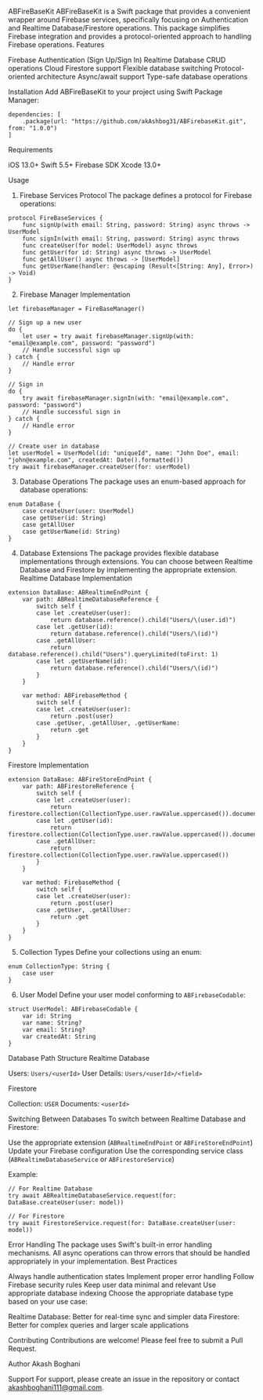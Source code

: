 ABFireBaseKit
ABFireBaseKit is a Swift package that provides a convenient wrapper around Firebase services, specifically focusing on Authentication and Realtime Database/Firestore operations. This package simplifies Firebase integration and provides a protocol-oriented approach to handling Firebase operations.
Features

Firebase Authentication (Sign Up/Sign In)
Realtime Database CRUD operations
Cloud Firestore support
Flexible database switching
Protocol-oriented architecture
Async/await support
Type-safe database operations

Installation
Add ABFireBaseKit to your project using Swift Package Manager:

```
dependencies: [
    .package(url: "https://github.com/akAshbog31/ABFirebaseKit.git", from: "1.0.0")
]
```

Requirements

iOS 13.0+
Swift 5.5+
Firebase SDK
Xcode 13.0+

Usage
1. Firebase Services Protocol
The package defines a protocol for Firebase operations:

```
protocol FireBaseServices {
    func signUp(with email: String, password: String) async throws -> UserModel
    func signIn(with email: String, password: String) async throws
    func createUser(for model: UserModel) async throws
    func getUser(for id: String) async throws -> UserModel
    func getAllUser() async throws -> [UserModel]
    func getUserName(handler: @escaping (Result<[String: Any], Error>) -> Void)
}
```

2. Firebase Manager Implementation

```
let firebaseManager = FireBaseManager()

// Sign up a new user
do {
    let user = try await firebaseManager.signUp(with: "email@example.com", password: "password")
    // Handle successful sign up
} catch {
    // Handle error
}

// Sign in
do {
    try await firebaseManager.signIn(with: "email@example.com", password: "password")
    // Handle successful sign in
} catch {
    // Handle error
}

// Create user in database
let userModel = UserModel(id: "uniqueId", name: "John Doe", email: "john@example.com", createdAt: Date().formatted())
try await firebaseManager.createUser(for: userModel)
```

3. Database Operations
The package uses an enum-based approach for database operations:

```
enum DataBase {
    case createUser(user: UserModel)
    case getUser(id: String)
    case getAllUser
    case getUserName(id: String)
}
```

4. Database Extensions
The package provides flexible database implementations through extensions. You can choose between Realtime Database and Firestore by implementing the appropriate extension.
Realtime Database Implementation

```
extension DataBase: ABRealtimeEndPoint {
    var path: ABRealtimeDatabaseReference {
        switch self {
        case let .createUser(user):
            return database.reference().child("Users/\(user.id)")
        case let .getUser(id):
            return database.reference().child("Users/\(id)")
        case .getAllUser:
            return database.reference().child("Users").queryLimited(toFirst: 1)
        case let .getUserName(id):
            return database.reference().child("Users/\(id)")
        }
    }
    
    var method: ABFirebaseMethod {
        switch self {
        case let .createUser(user):
            return .post(user)
        case .getUser, .getAllUser, .getUserName:
            return .get
        }
    }
}
```

Firestore Implementation

```
extension DataBase: ABFireStoreEndPoint {
    var path: ABFirestoreReference {
        switch self {
        case let .createUser(user):
            return firestore.collection(CollectionType.user.rawValue.uppercased()).document(user.id)
        case let .getUser(id):
            return firestore.collection(CollectionType.user.rawValue.uppercased()).document(id)
        case .getAllUser:
            return firestore.collection(CollectionType.user.rawValue.uppercased())
        }
    }
    
    var method: FirebaseMethod {
        switch self {
        case let .createUser(user):
            return .post(user)
        case .getUser, .getAllUser:
            return .get
        }
    }
}
```

5. Collection Types
Define your collections using an enum:

```
enum CollectionType: String {
    case user
}
```

6. User Model
Define your user model conforming to `ABFirebaseCodable`:

```
struct UserModel: ABFirebaseCodable {
    var id: String
    var name: String?
    var email: String?
    var createdAt: String
}
```

Database Path Structure
Realtime Database

Users: `Users/<userId>`
User Details: `Users/<userId>/<field>`

Firestore

Collection: `USER`
Documents: `<userId>`

Switching Between Databases
To switch between Realtime Database and Firestore:

Use the appropriate extension (`ABRealtimeEndPoint` or `ABFireStoreEndPoint`)
Update your Firebase configuration
Use the corresponding service class (`ABRealtimeDatabaseService` or `ABFirestoreService`)

Example:

```
// For Realtime Database
try await ABRealtimeDatabaseService.request(for: DataBase.createUser(user: model))

// For Firestore
try await FirestoreService.request(for: DataBase.createUser(user: model))
```

Error Handling
The package uses Swift's built-in error handling mechanisms. All async operations can throw errors that should be handled appropriately in your implementation.
Best Practices

Always handle authentication states
Implement proper error handling
Follow Firebase security rules
Keep user data minimal and relevant
Use appropriate database indexing
Choose the appropriate database type based on your use case:

Realtime Database: Better for real-time sync and simpler data
Firestore: Better for complex queries and larger scale applications

Contributing
Contributions are welcome! Please feel free to submit a Pull Request.

Author
Akash Boghani

Support
For support, please create an issue in the repository or contact akashboghani111@gmail.com.
